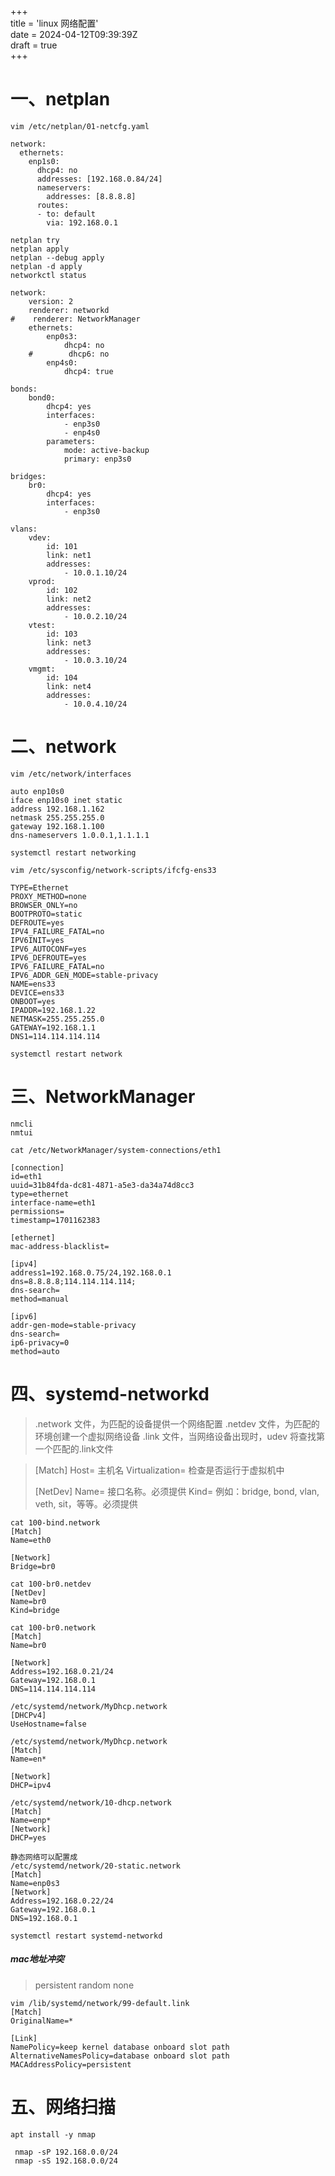 +++  
title = 'linux 网络配置'  
date = 2024-04-12T09:39:39Z  
draft = true  
+++

# 一、netplan

```
vim /etc/netplan/01-netcfg.yaml 

network:
  ethernets:
    enp1s0:
      dhcp4: no
      addresses: [192.168.0.84/24]
      nameservers:
        addresses: [8.8.8.8]
      routes:
      - to: default
        via: 192.168.0.1
```

```
netplan try
netplan apply
netplan --debug apply
netplan -d apply
networkctl status
```

```
network:
    version: 2
    renderer: networkd
#    renderer: NetworkManager
    ethernets:
        enp0s3:
            dhcp4: no
    #        dhcp6: no
        enp4s0:
            dhcp4: true
```

```
bonds:
    bond0:
        dhcp4: yes
        interfaces:
            - enp3s0
            - enp4s0
        parameters:
            mode: active-backup
            primary: enp3s0
```

```
bridges:
    br0:
        dhcp4: yes
        interfaces:
            - enp3s0         
```

```
vlans:
    vdev:
        id: 101
        link: net1
        addresses:
            - 10.0.1.10/24
    vprod:
        id: 102
        link: net2
        addresses:
            - 10.0.2.10/24
    vtest:
        id: 103
        link: net3
        addresses:
            - 10.0.3.10/24
    vmgmt:
        id: 104
        link: net4
        addresses:
            - 10.0.4.10/24
```

# 二、network

```
vim /etc/network/interfaces

auto enp10s0
iface enp10s0 inet static
address 192.168.1.162
netmask 255.255.255.0
gateway 192.168.1.100
dns-nameservers 1.0.0.1,1.1.1.1

systemctl restart networking
```

```
vim /etc/sysconfig/network-scripts/ifcfg-ens33

TYPE=Ethernet
PROXY_METHOD=none
BROWSER_ONLY=no
BOOTPROTO=static
DEFROUTE=yes
IPV4_FAILURE_FATAL=no
IPV6INIT=yes
IPV6_AUTOCONF=yes
IPV6_DEFROUTE=yes
IPV6_FAILURE_FATAL=no
IPV6_ADDR_GEN_MODE=stable-privacy
NAME=ens33
DEVICE=ens33
ONBOOT=yes
IPADDR=192.168.1.22
NETMASK=255.255.255.0
GATEWAY=192.168.1.1
DNS1=114.114.114.114

systemctl restart network
```

# 三、NetworkManager

```
nmcli
nmtui
```

```
cat /etc/NetworkManager/system-connections/eth1

[connection]
id=eth1
uuid=31b84fda-dc81-4871-a5e3-da34a74d8cc3
type=ethernet
interface-name=eth1
permissions=
timestamp=1701162383

[ethernet]
mac-address-blacklist=

[ipv4]
address1=192.168.0.75/24,192.168.0.1
dns=8.8.8.8;114.114.114.114;
dns-search=
method=manual

[ipv6]
addr-gen-mode=stable-privacy
dns-search=
ip6-privacy=0
method=auto
```

# 四、systemd-networkd

> .network 文件，为匹配的设备提供一个网络配置
> .netdev 文件，为匹配的环境创建一个虚拟网络设备
> .link 文件，当网络设备出现时，udev 将查找第一个匹配的.link文件

> [Match] 
> Host= 主机名
> Virtualization= 检查是否运行于虚拟机中
>
> [NetDev] 
> Name= 接口名称。必须提供
> Kind= 例如：bridge, bond, vlan, veth, sit，等等。必须提供

```
cat 100-bind.network
[Match]
Name=eth0

[Network]
Bridge=br0

cat 100-br0.netdev
[NetDev]
Name=br0
Kind=bridge

cat 100-br0.network
[Match]
Name=br0

[Network]
Address=192.168.0.21/24
Gateway=192.168.0.1
DNS=114.114.114.114
```

```
/etc/systemd/network/MyDhcp.network
[DHCPv4]
UseHostname=false
```

```
/etc/systemd/network/MyDhcp.network
[Match]
Name=en*

[Network]
DHCP=ipv4
```

```
/etc/systemd/network/10-dhcp.network
[Match]
Name=enp*
[Network]
DHCP=yes

静态网络可以配置成
/etc/systemd/network/20-static.network
[Match]
Name=enp0s3
[Network]
Address=192.168.0.22/24
Gateway=192.168.0.1
DNS=192.168.0.1
```

```
systemctl restart systemd-networkd
```

##### mac地址冲突

> persistent
> random
> none

```
vim /lib/systemd/network/99-default.link
[Match]
OriginalName=*

[Link]
NamePolicy=keep kernel database onboard slot path
AlternativeNamesPolicy=database onboard slot path
MACAddressPolicy=persistent
```

# 五、网络扫描

```
apt install -y nmap
```

```
 nmap -sP 192.168.0.0/24
 nmap -sS 192.168.0.0/24
```

